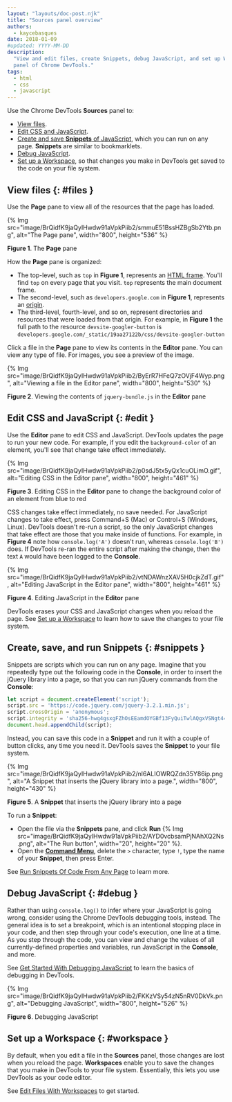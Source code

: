 ```yaml
---
layout: "layouts/doc-post.njk"
title: "Sources panel overview"
authors:
  - kaycebasques
date: 2018-01-09
#updated: YYYY-MM-DD
description:
  "View and edit files, create Snippets, debug JavaScript, and set up Workspaces in the Sources
  panel of Chrome DevTools."
tags:
  - html
  - css
  - javascript
---
```


Use the Chrome DevTools **Sources** panel to:

- [View files][1].
- [Edit CSS and JavaScript][2].
- [Create and save **Snippets** of JavaScript][3], which you can run on any page. **Snippets** are
  similar to bookmarklets.
- [Debug JavaScript][4].
- [Set up a Workspace][5], so that changes you make in DevTools get saved to the code on your file
  system.

## View files {: #files }

Use the **Page** pane to view all of the resources that the page has loaded.

{% Img src="image/BrQidfK9jaQyIHwdw91aVpkPiib2/smmuE51BssHZBgSb2Ytb.png", alt="The Page pane", width="800", height="536" %}

**Figure 1**. The **Page** pane

How the **Page** pane is organized:

- The top-level, such as `top` in **Figure 1**, represents an [HTML frame][6]. You'll find `top` on
  every page that you visit. `top` represents the main document frame.
- The second-level, such as `developers.google.com` in **Figure 1**, represents an [origin][7].
- The third-level, fourth-level, and so on, represent directories and resources that were loaded
  from that origin. For example, in **Figure 1** the full path to the resource
  `devsite-googler-button` is `developers.google.com/_static/19aa27122b/css/devsite-googler-button`

Click a file in the **Page** pane to view its contents in the **Editor** pane. You can view any type
of file. For images, you see a preview of the image.

{% Img src="image/BrQidfK9jaQyIHwdw91aVpkPiib2/ByErR7HFeQ7zOVjF4Wyp.png", alt="Viewing a file in the Editor pane", width="800", height="530" %}

**Figure 2**. Viewing the contents of `jquery-bundle.js` in the **Editor** pane

## Edit CSS and JavaScript {: #edit }

Use the **Editor** pane to edit CSS and JavaScript. DevTools updates the page to run your new code.
For example, if you edit the `background-color` of an element, you'll see that change take effect
immediately.

{% Img src="image/BrQidfK9jaQyIHwdw91aVpkPiib2/p0sdJ5tx5yQx1cuOLimO.gif", alt="Editing CSS in the Editor pane", width="800", height="461" %}

**Figure 3**. Editing CSS in the **Editor** pane to change the background color of an element from
blue to red

CSS changes take effect immediately, no save needed. For JavaScript changes to take effect, press
Command+S (Mac) or Control+S (Windows, Linux). DevTools doesn't re-run a script, so the only
JavaScript changes that take effect are those that you make inside of functions. For example, in
**Figure 4** note how `console.log('A')` doesn't run, whereas `console.log('B')` does. If DevTools
re-ran the entire script after making the change, then the text `A` would have been logged to the
**Console**.

{% Img src="image/BrQidfK9jaQyIHwdw91aVpkPiib2/vtNDAWnzXAV5H0cjkZdT.gif", alt="Editing JavaScript in the Editor pane", width="800", height="461" %}

**Figure 4**. Editing JavaScript in the **Editor** pane

DevTools erases your CSS and JavaScript changes when you reload the page. See [Set up a
Workspace][8] to learn how to save the changes to your file system.

## Create, save, and run Snippets {: #snippets }

Snippets are scripts which you can run on any page. Imagine that you repeatedly type out the
following code in the **Console**, in order to insert the jQuery library into a page, so that you
can run jQuery commands from the **Console**:

```js
let script = document.createElement('script');
script.src = 'https://code.jquery.com/jquery-3.2.1.min.js';
script.crossOrigin = 'anonymous';
script.integrity = 'sha256-hwg4gsxgFZhOsEEamdOYGBf13FyQuiTwlAQgxVSNgt4=';
document.head.appendChild(script);
```

Instead, you can save this code in a **Snippet** and run it with a couple of button clicks, any time
you need it. DevTools saves the **Snippet** to your file system.

{% Img src="image/BrQidfK9jaQyIHwdw91aVpkPiib2/nl6ALIOWRQZdn35Y86ip.png", alt="A Snippet that inserts the jQuery library into a page.", width="800", height="430" %}

**Figure 5**. A **Snippet** that inserts the jQuery library into a page

To run a **Snippet**:

- Open the file via the **Snippets** pane, and click **Run**
  {% Img src="image/BrQidfK9jaQyIHwdw91aVpkPiib2/AYD0vcbsamPjNAhXQ2Ns.png", alt="The Run button", width="20", height="20" %}.
- Open the [**Command Menu**][9], delete the `>` character, type `!`, type the name of your
  **Snippet**, then press Enter.

See [Run Snippets Of Code From Any Page][10] to learn more.

## Debug JavaScript {: #debug }

Rather than using `console.log()` to infer where your JavaScript is going wrong, consider using the
Chrome DevTools debugging tools, instead. The general idea is to set a breakpoint, which is an
intentional stopping place in your code, and then step through your code's execution, one line at a
time. As you step through the code, you can view and change the values of all currently-defined
properties and variables, run JavaScript in the **Console**, and more.

See [Get Started With Debugging JavaScript][11] to learn the basics of debugging in DevTools.

{% Img src="image/BrQidfK9jaQyIHwdw91aVpkPiib2/FKKzVSy54zN5nRV0DkVk.png", alt="Debugging JavaScript", width="800", height="526" %}

**Figure 6**. Debugging JavaScript

## Set up a Workspace {: #workspace }

By default, when you edit a file in the **Sources** panel, those changes are lost when you reload
the page. **Workspaces** enable you to save the changes that you make in DevTools to your file
system. Essentially, this lets you use DevTools as your code editor.

See [Edit Files With Workspaces][12] to get started.

[1]: #files
[2]: #edit
[3]: #snippets
[4]: #debug
[5]: #workspace
[6]: https://www.w3.org/TR/html401/present/frames.html
[7]: https://html.spec.whatwg.org/multipage/origin.html#origin
[8]: #workspace
[9]: /docs/devtools/command-menu/
[10]: /docs/devtools/snippets
[11]: /docs/devtools/javascript
[12]: /docs/devtools/workspaces
